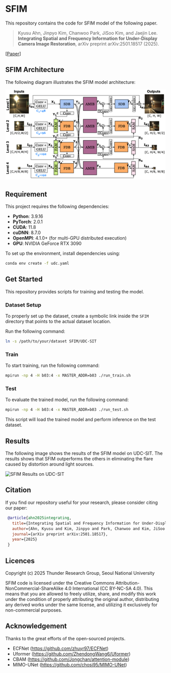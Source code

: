 # SFIM

This repository contains the code for SFIM model of the following paper.
> Kyusu Ahn, Jinpyo Kim, Chanwoo Park, JiSoo Kim, and Jaejin Lee. **Integrating Spatial and Frequency Information for Under-Display Camera Image Restoration**, arXiv preprint arXiv:2501.18517 (2025).<br>

[[Paper](https://arxiv.org/pdf/2501.18517)]

## SFIM Architecture

The following diagram illustrates the SFIM model architecture:

![SFIM Architecture](assets/SFIM.png)


## Requirement
This project requires the following dependencies:
- **Python**: 3.9.16
- **PyTorch**: 2.0.1  
- **CUDA**: 11.8  
- **cuDNN**: 8.7.0 
- **OpenMPI**: 4.1.0+ (for multi-GPU distributed execution)
- **GPU**: NVIDIA GeForce RTX 3090  

To set up the environment, install dependencies using:  
```bash
conda env create -f udc.yaml
```

## Get Started
This repository provides scripts for training and testing the model.

### Dataset Setup

To properly set up the dataset, create a symbolic link inside the `SFIM` directory that points to the actual dataset location.  

Run the following command:  
```bash
ln -s /path/to/your/dataset SFIM/UDC-SIT
```

### Train
To start training, run the following command:  
```bash
mpirun -np 4 -H b03:4 -x MASTER_ADDR=b03 ./run_train.sh
```

### Test
To evaluate the trained model, run the following command:   
```bash
mpirun -np 4 -H b03:4 -x MASTER_ADDR=b03 ./run_test.sh
```
This script will load the trained model and perform inference on the test dataset.


## Results
The following image shows the results of the SFIM model on UDC-SIT. The results shows that SFIM outperforms the others in eliminating the flare caused by distortion around light sources.


![SFIM Results on UDC-SIT](assets/sfim_results_udc_sit.png)



## Citation

   If you find our repository useful for your research, please consider citing our paper:

   ```bibtex
    @article{ahn2025integrating,
      title={Integrating Spatial and Frequency Information for Under-Display Camera Image Restoration},
      author={Ahn, Kyusu and Kim, Jinpyo and Park, Chanwoo and Kim, JiSoo and Lee, Jaejin},
      journal={arXiv preprint arXiv:2501.18517},
      year={2025}
    }
   ```

## Licences

Copyright (c) 2025 Thunder Research Group, Seoul National University

SFIM code is licensed under the Creative Commons Attribution-NonCommercial-ShareAlike 4.0 International (CC BY-NC-SA 4.0). This means that you are allowed to freely utilize, share, and modify this work under the condition of properly attributing the original author, distributing any derived works under the same license, and utilizing it exclusively for non-commercial purposes.

## Acknowledgement
Thanks to the great efforts of the open-sourced projects.
- ECFNet (<https://github.com/zhuyr97/ECFNet>)
- Uformer (<https://github.com/ZhendongWang6/Uformer>)
- CBAM (<https://github.com/Jongchan/attention-module>)
- MIMO-UNet (<https://github.com/chosj95/MIMO-UNet>)
